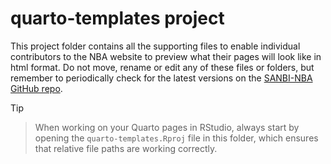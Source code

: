 # quarto-templates project

This project folder contains all the supporting files to enable individual contributors to the NBA website to preview what their pages will look like in html format. Do not move, rename or edit any of these files or folders, but remember to periodically check for the latest versions on the [SANBI-NBA GitHub repo](https://github.com/SANBI-NBA/templates/).

> [!TIP]

> When working on your Quarto pages in RStudio, always start by opening the `quarto-templates.Rproj` file in this folder, which ensures that relative file paths are working correctly.
